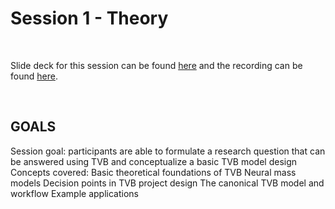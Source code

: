 # Session 1 - Theory

<br>

Slide deck for this session can be found [here](https://docs.google.com/presentation/d/1m162HYdZUSFA2WCnUa9mi3SdtjetL12cw4RU8mI_GLk/edit?usp=drive_link) and the recording can be found [here](https://drive.google.com/file/d/1q-3oktGHEHHoSJy5DylOswcchL2CuJ4h/view?usp=sharing).

<br>

## GOALS
Session goal: participants are able to formulate a research question that can be answered using TVB and conceptualize a basic TVB model design
Concepts covered: 
Basic theoretical foundations of TVB
Neural mass models
Decision points in TVB project design
The canonical TVB model and workflow 
Example applications
